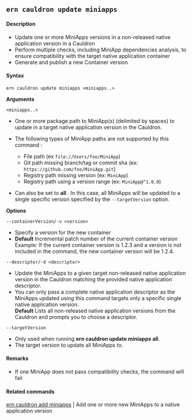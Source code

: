 ## `ern cauldron update miniapps`

#### Description

* Update one or more MiniApps versions in a non-released native application version in a Cauldron  
* Perform multiple checks, including MiniApp dependencies analysis, to ensure compatibility with the target native application container  
* Generate and publish a new Container version  

#### Syntax

`ern cauldron update miniapps <miniapps..>`  

**Arguments**

`<miniapps..>`

* One or more package path to MiniApp(s) (delimited by spaces) to update in a target native application version in the Cauldron.
* The following types of MiniApp paths are not supported by this command :
  - File path (ex `file://Users/foo/MiniApp`)
  - Git path missing branch/tag or commit sha (ex: `https://github.com/foo/MiniApp.git`)
  - Registry path missing version (ex: `MiniApp`)
  - Registry path using a version range (ex: `MiniApp@^1.0.0`)

* Can also be set to **all** . In this case, all MiniApps will be updated to a single specific version specified by the `--targetVersion` option.


**Options**  

`--containerVersion/-v <version>`

* Specify a version for the new container  
* **Default**  Incremental patch number of the current container version  
Example: If the current container version is 1.2.3 and a version is not included in the command, the new container version will be 1.2.4.  

`--descriptor/-d <descriptor>`

* Update the MiniApps to a given target non-released native application version in the Cauldron matching the provided native application descriptor.  
* You can only pass a complete native application descriptor as the MiniApps updated using this command targets only a specific single native application version.  
**Default**  Lists all non-released native application versions from the Cauldron and prompts you to choose a descriptor.   

`--targetVersion`

* Only used when running **ern cauldron update miniapps all**.
* The target version to update all MiniApps to.

#### Remarks

* If one MiniApp does not pass compatibility checks, the command will fail

#### Related commands
 [ern cauldron add miniapps] | Add one or more new MiniApps to a native application version

[ern cauldron add miniapps]: ../add/miniapps.md